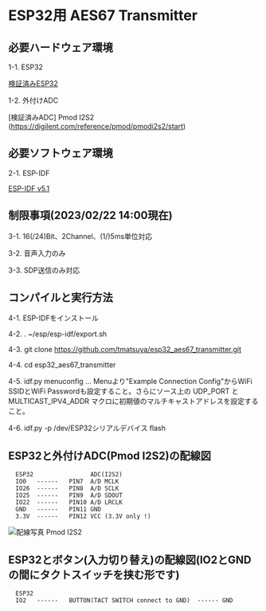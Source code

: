 # ESP32用 AES67 Transmitter

## 必要ハードウェア環境

 1-1. ESP32

  [検証済みESP32](https://akizukidenshi.com/catalog/g/gM-13628/)


 1-2. 外付けADC

  [検証済みADC] Pmod I2S2 (https://digilent.com/reference/pmod/pmodi2s2/start)


## 必要ソフトウェア環境

 2-1. ESP-IDF

  [ESP-IDF v5.1](https://docs.espressif.com/projects/esp-idf/en/stable/esp32/get-started/index.html)


## 制限事項(2023/02/22 14:00現在)

 3-1. 16(/24)Bit、2Channel、(1/)5ms単位対応

 3-2. 音声入力のみ

 3-3. SDP送信のみ対応



## コンパイルと実行方法

 4-1. ESP-IDFをインストール

 4-2. . ~/esp/esp-idf/export.sh

 4-3. git clone https://github.com/tmatsuya/esp32_aes67_transmitter.git

 4-4. cd esp32_aes67_transmitter

 4-5. idf.py  menuconfig  ... Menuより"Example Connection Config"からWiFi SSIDとWiFi Passwordも設定すること。さらにソース上の UDP_PORT と MULTICAST_IPV4_ADDR マクロに初期値のマルチキャストアドレスを設定すること。

 4-6. idf.py -p /dev/ESP32シリアルデバイス flash






## ESP32と外付けADC(Pmod I2S2)の配線図
```
  ESP32                ADC(I2S2)
  IO0   ------   PIN7  A/D MCLK
  IO26  ------   PIN8  A/D SCLK
  IO25  ------   PIN9  A/D SDOUT
  IO22  ------   PIN10 A/D LRCLK
  GND   ------   PIN11 GND
  3.3V  ------   PIN12 VCC (3.3V only !)
```

![配線写真 Pmod I2S2](/photo_pmodi2s2.jpg)



## ESP32とボタン(入力切り替え)の配線図(IO2とGNDの間にタクトスイッチを挟む形です)
```
  ESP32          
  IO2   ------   BUTTON(TACT SWITCH connect to GND)  ------ GND
```

